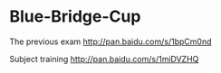 # Blue-Bridge-Cup


The previous exam   http://pan.baidu.com/s/1bpCm0nd

Subject training    http://pan.baidu.com/s/1miDVZHQ
